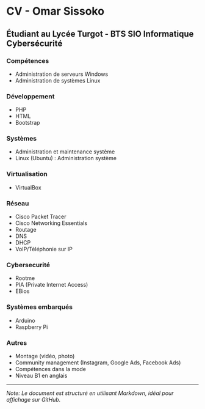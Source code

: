 # CV - Omar Sissoko

## Étudiant au Lycée Turgot - BTS SIO Informatique Cybersécurité

### Compétences

- Administration de serveurs Windows
- Administration de systèmes Linux

### Développement

- PHP
- HTML
- Bootstrap

### Systèmes

- Administration et maintenance système
- Linux (Ubuntu) : Administration système

### Virtualisation

- VirtualBox

### Réseau

- Cisco Packet Tracer
- Cisco Networking Essentials
- Routage
- DNS
- DHCP
- VoIP/Téléphonie sur IP

### Cybersecurité

- Rootme
- PIA (Private Internet Access)
- EBios

### Systèmes embarqués

- Arduino
- Raspberry Pi

### Autres

- Montage (vidéo, photo)
- Community management (Instagram, Google Ads, Facebook Ads)
- Compétences dans la mode
- Niveau B1 en anglais

---

*Note: Le document est structuré en utilisant Markdown, idéal pour affichage sur GitHub.*
